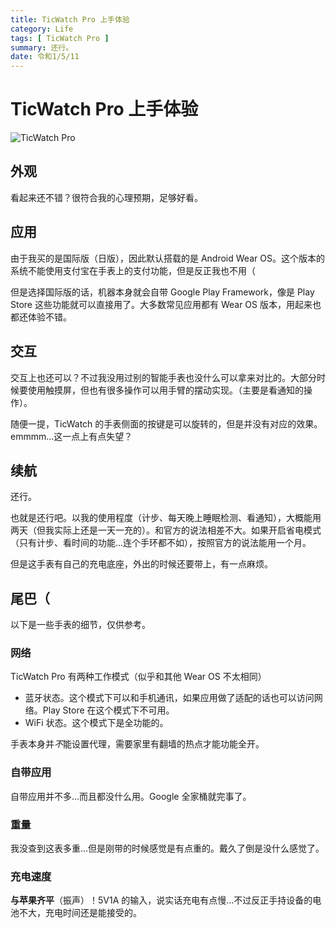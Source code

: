 ```yaml
---
title: TicWatch Pro 上手体验
category: Life
tags: [ TicWatch Pro ]
summary: 还行。
date: 令和1/5/11
---
```

# TicWatch Pro 上手体验

![TicWatch Pro](https://storage.googleapis.com/blog_gyara/img/posts/179577a0857d515edc12.webp)

## 外观

看起来还不错？很符合我的心理预期，足够好看。

## 应用

由于我买的是国际版（日版），因此默认搭载的是 Android Wear OS。这个版本的系统不能使用支付宝在手表上的支付功能，但是反正我也不用（

但是选择国际版的话，机器本身就会自带 Google Play Framework，像是 Play Store 这些功能就可以直接用了。大多数常见应用都有 Wear OS 版本，用起来也都还体验不错。

## 交互

交互上也还可以？不过我没用过别的智能手表也没什么可以拿来对比的。大部分时候要使用触摸屏，但也有很多操作可以用手臂的摆动实现。（主要是看通知的操作）。

随便一提，TicWatch 的手表侧面的按键是可以旋转的，但是并没有对应的效果。emmmm...这一点上有点失望？

## 续航

还行。

也就是还行吧。以我的使用程度（计步、每天晚上睡眠检测、看通知），大概能用两天（但我实际上还是一天一充的）。和官方的说法相差不大。如果开启省电模式（只有计步、看时间的功能...连个手环都不如），按照官方的说法能用一个月。

但是这手表有自己的充电底座，外出的时候还要带上，有一点麻烦。

## 尾巴（

以下是一些手表的细节，仅供参考。

### 网络

TicWatch Pro 有两种工作模式（似乎和其他 Wear OS 不太相同）

+ 蓝牙状态。这个模式下可以和手机通讯，如果应用做了适配的话也可以访问网络。Play Store 在这个模式下不可用。
+ WiFi 状态。这个模式下是全功能的。

手表本身并*不*能设置代理，需要家里有翻墙的热点才能功能全开。

### 自带应用

自带应用并不多...而且都没什么用。Google 全家桶就完事了。

### 重量

我没查到这表多重...但是刚带的时候感觉是有点重的。戴久了倒是没什么感觉了。

### 充电速度

__与苹果齐平__（振声）！5V1A 的输入，说实话充电有点慢...不过反正手持设备的电池不大，充电时间还是能接受的。
